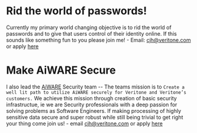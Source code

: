 # Rid the world of passwords!

Currently my primary world changing objective is to rid the world of passwords and to give that users control of their identity online. If this sounds like something fun to you please join me! - Email: cjh@veritone.com or apply [here](https://boards.greenhouse.io/veritone/jobs/4364468003?gh_jid=4364468003)

# Make AiWARE Secure

I also lead the [AiWARE](https://www.veritone.com/aiware/welcome-to-aiware/) Security team -- The teams mission is to `Create a well lit path to utilize AiWARE securely for Veritone and Veritone’s customers.` We achieve this mission through creation of basic security infrastructue, ie we are Security professionals with a deep passion for solving problems as Software Engineers. If making processing of highly sensitive data secure and super robust while still being trivial to get right your thing come join us! - email cjh@veritone.com or apply [here](https://boards.greenhouse.io/veritone/jobs/4446530003?gh_jid=4446530003)

